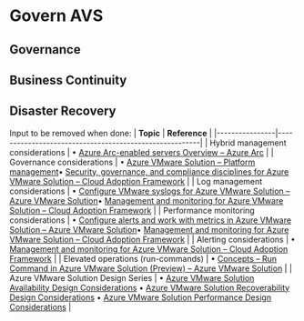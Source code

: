# Govern AVS

## Governance


## Business Continuity


## Disaster Recovery







Input to be removed when done:
| **Topic**                             | **Reference**                                                                                                                                                                                                                                                                                                                                                                                                                                                                                                                                                                                  |
|----------------|--------------------------------------------------------|
| Hybrid management considerations      | • [Azure Arc-enabled servers Overview – Azure Arc](https://learn.microsoft.com/azure/azure-arc/servers/overview)                                                                                                                                                                                                                                                                                                                                                                                                                                                                         |
| Governance considerations             | • [Azure VMware Solution – Platform management](https://learn.microsoft.com/azure/azure-vmware/faq#how-often-is-the-vmware-solution-software--esxi--vcenter-server--nsx-t-data-center--patched--updated--or-upgraded-in-the-azure-vmware-solution-private-cloud)• [Security, governance, and compliance disciplines for Azure VMware Solution – Cloud Adoption Framework](https://learn.microsoft.com/azure/cloud-adoption-framework/scenarios/azure-vmware/eslz-security-governance-and-compliance#governance)                                                                    |
| Log management considerations         | • [Configure VMware syslogs for Azure VMware Solution – Azure VMware Solution](https://learn.microsoft.com/azure/azure-vmware/configure-vmware-syslogs)• [Management and monitoring for Azure VMware Solution – Cloud Adoption Framework](https://learn.microsoft.com/azure/cloud-adoption-framework/scenarios/azure-vmware/eslz-management-and-monitoring#azure-tooling-recommendations)                                                                                                                                                                                          |
| Performance monitoring considerations | • [Configure alerts and work with metrics in Azure VMware Solution – Azure VMware Solution](https://learn.microsoft.com/azure/azure-vmware/configure-alerts-for-azure-vmware-solution)• [Management and monitoring for Azure VMware Solution – Cloud Adoption Framework](https://learn.microsoft.com/azure/cloud-adoption-framework/scenarios/azure-vmware/eslz-management-and-monitoring#azure-tooling-recommendations)                                                                                                                                                           |
| Alerting considerations               | • [Management and monitoring for Azure VMware Solution – Cloud Adoption Framework](https://learn.microsoft.com/azure/cloud-adoption-framework/scenarios/azure-vmware/eslz-management-and-monitoring#azure-tooling-recommendations)                                                                                                                                                                                                                                                                                                                                                       |
| Elevated operations (run-commands)    | • [Concepts – Run Command in Azure VMware Solution (Preview) – Azure VMware Solution](https://learn.microsoft.com/azure/azure-vmware/concepts-run-command)                                                                                                                                                                                                                                                                                                                                                                                                                               |
| Azure VMware Solution Design Series   | • [Azure VMware Solution Availability Design Considerations](https://techcommunity.microsoft.com/t5/azure-migration-and/azure-vmware-solution-availability-design-considerations/ba-p/3682915) • [Azure VMware Solution Recoverability Design Considerations](https://techcommunity.microsoft.com/t5/azure-migration-and/azure-vmware-solution-recoverability-design-considerations/ba-p/3746509) • [Azure VMware Solution Performance Design Considerations](https://techcommunity.microsoft.com/t5/azure-migration-and/azure-vmware-solution-performance-design-considerations/ba-p/3903291) |

